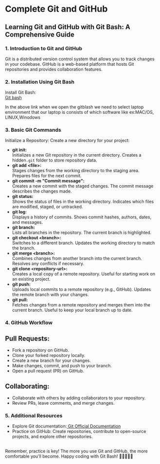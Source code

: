 <h1>Complete Git and GitHub </h1>
<h2>Learning Git and GitHub with Git Bash: A Comprehensive Guide</h2>
<h3>1. Introduction to Git and GitHub</h3>
Git is a distributed version control system that allows you to track changes in your codebase. GitHub is a web-based platform that hosts Git repositories and provides collaboration features.<br>
<h3>2. Installation Using Git Bash</h3>
Install Git Bash:<br>
<a href="https://git-scm.com/" target ="_blank">Git bash</a>
<p>In the above link when we open the gitblash we need to select laptop environment that our laptop is consists of which software like ex:MAC/OS, LINUX,Winodows</p>
<h3>3. Basic Git Commands</h3>
Initialize a Repository:
Create a new directory for your project:<br>
<ul>
  <li><strong>git init:</strong><br> Initializes a new Git repository in the current directory. Creates a hidden<code>.git</code> folder to store repository data.</li>
  <li><strong>git add &lt;file&gt;:</strong><br>Stages changes from the working directory to the staging area. Prepares files for the next commit.</li>
  <li><strong>git commit -m "Commit message":</strong> <br>Creates a new commit with the staged changes. The commit message describes the changes made.</li>
  <li><strong>git status:</strong> <br>Shows the status of files in the working directory. Indicates which files are modified, staged, or untracked.</li>
  <li><strong>git log:</strong><br> Displays a history of commits. Shows commit hashes, authors, dates, and messages.</li>
  <li><strong>git branch:</strong><br> Lists all branches in the repository. The current branch is highlighted.</li>
  <li><strong>git checkout &lt;branch&gt;:</strong><br> Switches to a different branch. Updates the working directory to match the branch.</li>
  <li><strong>git merge &lt;branch&gt;:</strong> <br>Combines changes from another branch into the current branch. Resolves any conflicts if necessary.</li>
  <li><strong>git clone &lt;repository-url&gt;:</strong><br> Creates a local copy of a remote repository. Useful for starting work on an existing project.</li>
  <li><strong>git push:</strong> <br>Uploads local commits to a remote repository (e.g., GitHub). Updates the remote branch with your changes.</li>
  <li><strong>git pull:</strong> <br>Fetches changes from a remote repository and merges them into the current branch. Useful to keep your local branch up to date.</li>
</ul>
<h3>4. GitHub Workflow</h3>
<h2>Pull Requests:</h2>
<ul>
  <li>Fork a repository on GitHub.</li>
  <li>Clone your forked repository locally.</li>
  <li>Create a new branch for your changes.</li>
  <li>Make changes, commit, and push to your branch.</li>
  <li>Open a pull request (PR) on GitHub.</li>
</ul>  
<h2>Collaborating:</h2>
<ul>  
  <li>Collaborate with others by adding collaborators to your repository.</li>
  <li>Review PRs, leave comments, and merge changes.</li>
</ul>

<h3>5. Additional Resources</h3>
<ul>
 <li>Explore Git documentation:<a href="https://git-scm.com/docs" target="_blank"> Git Official Documentation</a></li>
  <li>Practice on GitHub: Create repositories, contribute to open-source projects, and explore other repositories.</li> 
</ul><br> 
Remember, practice is key! The more you use Git and GitHub, the more comfortable you’ll become. Happy coding with Git Bash! 🚀👩‍💻👨‍💻

